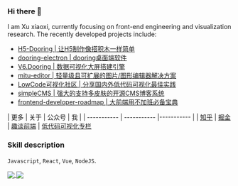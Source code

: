 ### Hi there 👋

I am Xu xiaoxi, currently focusing on front-end engineering and visualization research. The recently developed projects include:

- [H5-Dooring | 让H5制作像搭积木一样简单](https://github.com/MrXujiang/h5-Dooring)
- [dooring-electron | dooring桌面端软件](https://github.com/MrXujiang/dooring-electron-lowcode)
- [V6.Dooring | 数据可视化大屏搭建引擎](http://v6.dooring.cn/beta)
- [mitu-editor | 轻量级且可扩展的图片/图形编辑器解决方案](https://github.com/H5-Dooring/mitu-editor)
- [LowCode可视化社区 | 分享国内外低代码可视化最佳实践](http://lowcode.dooring.cn)
- [simpleCMS | 强大的支持多皮肤的开源CMS博客系统](https://github.com/MrXujiang/simpleCMS)
- [frontend-developer-roadmap | 大前端用不加班必备宝典](https://github.com/MrXujiang/frontend-developer-roadmap)

|      更多       |      关于      |      公众号      |      我      |
| ----------- | ----------- |----------- |
| [知乎](https://www.zhihu.com/people/build800) | [掘金](https://juejin.cn/user/3808363978429613/posts) |   [趣谈前端](http://cdn.dooring.cn/dr/qtqd_code.png)   | [低代码可视化专栏](http://mp.weixin.qq.com/mp/homepage?__biz=MzU2Mzk1NzkwOA==&hid=8&sn=4d65684bfea257971d8f798422b48085&scene=18#wechat_redirect)

### Skill description

`Javascript`, `React`, `Vue`, `NodeJS`.

<a href="https://github.com/MrXujiang">
  <img align="center" src="https://github-readme-stats.vercel.app/api?username=MrXujiang&count_private=true&show_icons=true" />
</a>
<a href="https://github.com/MrXujiang">
  <img align="center" src="https://github-readme-stats.vercel.app/api/top-langs/?username=anuraghazra&layout=compact" />
</a>
